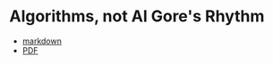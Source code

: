 # Algorithms, not Al Gore's Rhythm

- [markdown](./algorithms.md)
- [PDF](https://raw.githubusercontent.com/gstark/talk-algorithms/master/algorithms.pdf)

